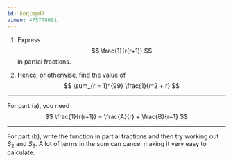 ```yaml
---
id: koq1mpd7
vimeo: 475778691
---
```


 1. Express
    $$
    \frac{1}{r(r+1)}
    $$
    in partial fractions.

 1. Hence, or otherwise, find the value of
    $$
    \sum_{r = 1}^{99} \frac{1}{r^2 + r}
    $$

---

For part (a), you need
$$
\frac{1}{r(r+1)} = \frac{A}{r} + \frac{B}{r+1}
$$

---

For part (b), write the function in partial fractions and then try working out $S_2$ and $S_3$. A lot of terms in the sum can cancel making it very easy to calculate.
